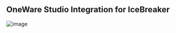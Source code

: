 ## OneWare Studio Integration for IceBreaker

![image](https://github.com/user-attachments/assets/d2012839-af0e-4959-9908-4efff7a8d01b)
